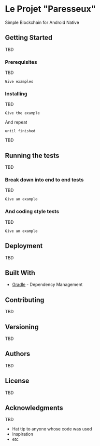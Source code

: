 # Le Projet "Paresseux"

Simple Blockchain for Android Native

## Getting Started

TBD

### Prerequisites

TBD

```
Give examples
```

### Installing

TBD

```
Give the example
```

And repeat

```
until finished
```

TBD 

## Running the tests

TBD 

### Break down into end to end tests

TBD 

```
Give an example
```

### And coding style tests

TBD 

```
Give an example
```

## Deployment

TBD

## Built With

* [Gradle](https://gradle.org/) - Dependency Management


## Contributing

TBD

## Versioning

TBD

## Authors

TBD

## License

TBD 
## Acknowledgments

TBD

* Hat tip to anyone whose code was used
* Inspiration
* etc
